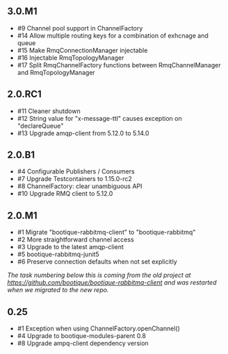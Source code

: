 ## 3.0.M1

* #9 Channel pool support in ChannelFactory
* #14 Allow multiple routing keys for a combination of exhcnage and queue
* #15 Make RmqConnectionManager injectable
* #16 Injectable RmqTopologyManager
* #17 Split RmqChannelFactory functions between RmqChannelManager and RmqTopologyManager

## 2.0.RC1

* #11 Cleaner shutdown
* #12 String value for "x-message-ttl" causes exception on "declareQueue"
* #13 Upgrade amqp-client from 5.12.0 to 5.14.0

## 2.0.B1

* #4 Configurable Publishers / Consumers
* #7 Upgrade Testcontainers to 1.15.0-rc2
* #8 ChannelFactory: clear unambiguous API
* #10 Upgrade RMQ client to 5.12.0

## 2.0.M1

* #1 Migrate "bootique-rabbitmq-client" to "bootique-rabbitmq"
* #2 More straightforward channel access
* #3 Upgrade to the latest amqp-client
* #5 bootique-rabbitmq-junit5
* #6 Preserve connection defaults when not set explicitly

_The task numbering below this is coming from the old project at https://github.com/bootique/bootique-rabbitmq-client and was restarted
when we migrated to the new repo._

## 0.25

* #1 Exception when using ChannelFactory.openChannel()
* #4 Upgrade to bootique-modules-parent 0.8
* #8 Upgrade ampq-client dependency version

